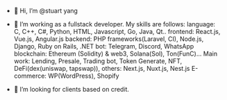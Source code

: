 - 👋 Hi, I’m @stuart yang
- 👀 I’m working as a fullstack developer.
  My skills are follows:
  language: C, C++, C#, Python, HTML, Javascript, Go, Java, Qt..
  frontend:  React.js, Vue.js, Angular.js
  backend: PHP frameworks(Laravel, CI), Node.js, Django, Ruby on Rails, .NET
  bot: Telegram, Discord, WhatsApp
  blockchain: Ethereum (Solidity) & web3, Solana(Sol), Ton(FunC)...
      Main work: Lending, Presale, Trading bot, Token Generate, NFT, DeFi(dex(uniswap, tapswap)), 
  others: Next.js, Nuxt.js, Nest.js
  E-commerce: WP(WordPress), Shopify
  
- 💞️ I’m looking for clients based on credit.
